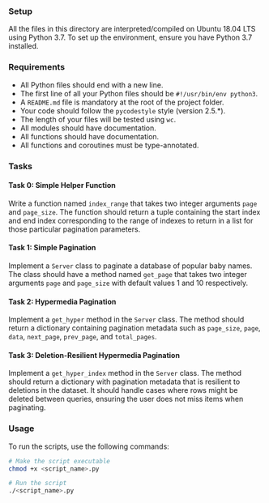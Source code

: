 
### Setup

All the files in this directory are interpreted/compiled on Ubuntu 18.04 LTS using Python 3.7. To set up the environment, ensure you have Python 3.7 installed.

### Requirements

- All Python files should end with a new line.
- The first line of all your Python files should be `#!/usr/bin/env python3`.
- A `README.md` file is mandatory at the root of the project folder.
- Your code should follow the `pycodestyle` style (version 2.5.*).
- The length of your files will be tested using `wc`.
- All modules should have documentation.
- All functions should have documentation.
- All functions and coroutines must be type-annotated.

### Tasks

#### Task 0: Simple Helper Function

Write a function named `index_range` that takes two integer arguments `page` and `page_size`. The function should return a tuple containing the start index and end index corresponding to the range of indexes to return in a list for those particular pagination parameters.

#### Task 1: Simple Pagination

Implement a `Server` class to paginate a database of popular baby names. The class should have a method named `get_page` that takes two integer arguments `page` and `page_size` with default values 1 and 10 respectively.

#### Task 2: Hypermedia Pagination

Implement a `get_hyper` method in the `Server` class. The method should return a dictionary containing pagination metadata such as `page_size`, `page`, `data`, `next_page`, `prev_page`, and `total_pages`.

#### Task 3: Deletion-Resilient Hypermedia Pagination

Implement a `get_hyper_index` method in the `Server` class. The method should return a dictionary with pagination metadata that is resilient to deletions in the dataset. It should handle cases where rows might be deleted between queries, ensuring the user does not miss items when paginating.

### Usage

To run the scripts, use the following commands:

```sh
# Make the script executable
chmod +x <script_name>.py

# Run the script
./<script_name>.py
